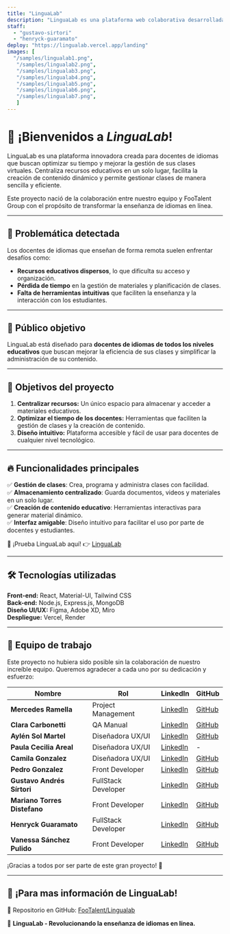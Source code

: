 ```yaml
---
title: "LinguaLab"
description: "LinguaLab es una plataforma web colaborativa desarrollada en conjunto con FooTalent Group. Su objetivo es optimizar la enseñanza de idiomas, centralizando recursos y facilitando la gestión de clases virtuales. Con un diseño intuitivo y herramientas especializadas, la plataforma mejora la eficiencia de los docentes en la creación y administración de contenido educativo."
staff:
  - "gustavo-sirtori"
  - "henryck-guaramato"
deploy: "https://lingualab.vercel.app/landing"
images: [
  "/samples/lingualab1.png",
   "/samples/lingualab2.png",
   "/samples/lingualab3.png",
   "/samples/lingualab4.png",
   "/samples/lingualab5.png",
   "/samples/lingualab6.png",
   "/samples/lingualab7.png",
   ]
---
```


# 🚀 ¡Bienvenidos a *LinguaLab*! 

LinguaLab es una plataforma innovadora creada para docentes de idiomas que buscan optimizar su tiempo y mejorar la gestión de sus clases virtuales. Centraliza recursos educativos en un solo lugar, facilita la creación de contenido dinámico y permite gestionar clases de manera sencilla y eficiente.

Este proyecto nació de la colaboración entre nuestro equipo y FooTalent Group con el propósito de transformar la enseñanza de idiomas en línea.

---

## 🎯 Problemática detectada

Los docentes de idiomas que enseñan de forma remota suelen enfrentar desafíos como:

- **Recursos educativos dispersos**, lo que dificulta su acceso y organización.
- **Pérdida de tiempo** en la gestión de materiales y planificación de clases.
- **Falta de herramientas intuitivas** que faciliten la enseñanza y la interacción con los estudiantes.

---

## 👥 Público objetivo

LinguaLab está diseñado para **docentes de idiomas de todos los niveles educativos** que buscan mejorar la eficiencia de sus clases y simplificar la administración de su contenido.

---

## 🚀 Objetivos del proyecto

1. **Centralizar recursos:** Un único espacio para almacenar y acceder a materiales educativos.
2. **Optimizar el tiempo de los docentes:** Herramientas que faciliten la gestión de clases y la creación de contenido.
3. **Diseño intuitivo:** Plataforma accesible y fácil de usar para docentes de cualquier nivel tecnológico.

---

## 🔥 Funcionalidades principales

✅ **Gestión de clases**: Crea, programa y administra clases con facilidad.  
✅ **Almacenamiento centralizado**: Guarda documentos, videos y materiales en un solo lugar.  
✅ **Creación de contenido educativo**: Herramientas interactivas para generar material dinámico.  
✅ **Interfaz amigable**: Diseño intuitivo para facilitar el uso por parte de docentes y estudiantes.

🔗 ¡Prueba LinguaLab aquí! 👉 [LinguaLab](https://lingualab.vercel.app/)

---

## 🛠️ Tecnologías utilizadas

**Front-end:** React, Material-UI, Tailwind CSS  
**Back-end:** Node.js, Express.js, MongoDB  
**Diseño UI/UX:** Figma, Adobe XD, Miro  
**Despliegue:** Vercel, Render  

---

## 💼 Equipo de trabajo

Este proyecto no hubiera sido posible sin la colaboración de nuestro increíble equipo. Queremos agradecer a cada uno por su dedicación y esfuerzo:

| Nombre                         | Rol                       | LinkedIn                                                                                  | GitHub                                                               |
|--------------------------------|---------------------------|-------------------------------------------------------------------------------------------|----------------------------------------------------------------------|
| **Mercedes Ramella**           | Project Management        | [LinkedIn](https://www.linkedin.com/in/mercedes-ramella/)                                 | [GitHub](https://github.com/MechiRamella)                               |
| **Clara Carbonetti**           | QA Manual                 | [LinkedIn](https://www.linkedin.com/in/clara-carbonetti-76719a6/)                         | [GitHub](https://github.com/claruchis)                                  |
| **Aylén Sol Martel**           | Diseñadora UX/UI          | [LinkedIn](https://www.linkedin.com/in/aylen-sol-martel/)                                 | [GitHub](https://github.com/MAAY7001)                                  |
| **Paula Cecilia Areal**        | Diseñadora UX/UI          | [LinkedIn](https://www.linkedin.com/in/arealpaula/)                                       | -                                                                    |
| **Camila Gonzalez**            | Diseñadora UX/UI          | [LinkedIn](https://www.linkedin.com/in/laura-c-gonzalez/)                                 | [GitHub](https://github.com/Camila-Gon)                               |
| **Pedro Gonzalez**             | Front Developer           | [LinkedIn](https://www.linkedin.com/in/pedro-gonzalez-268321279/)                         | [GitHub](https://github.com/Simply92)                                   |
| **Gustavo Andrés Sírtori**     | FullStack Developer       | [LinkedIn](https://www.linkedin.com/in/gustavoandressirtori/)                             | [GitHub](https://github.com/gustsirt)                                   |
| **Mariano Torres Distefano**   | Front Developer           | [LinkedIn](https://www.linkedin.com/in/mariano-torres-distefano/)                         | [GitHub](https://github.com/Marianotd)                                 |
| **Henryck Guaramato**          | FullStack Developer       | [LinkedIn](https://www.linkedin.com/in/henryckg/)                                         | [GitHub](https://github.com/henryckg)                                   |
| **Vanessa Sánchez Pulido**     | Front Developer           | [LinkedIn](https://www.linkedin.com/in/dev-vanessan/)                                     | [GitHub](https://github.com/vanessann-dev)                             |

¡Gracias a todos por ser parte de este gran proyecto! 🙌

---

## 📢 ¡Para mas información de LinguaLab!

🔗 Repositorio en GitHub: [FooTalent/Lingualab](https://github.com/FooTalent/Lingualab)   

📌 **LinguaLab - Revolucionando la enseñanza de idiomas en línea.**
